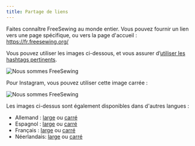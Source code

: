 ```yaml
---
title: Partage de liens
---
```


Faites connaître FreeSewing au monde entier. Vous pouvez fournir un lien vers une page spécifique, ou vers la page d'accueil : https://fr.freesewing.org/

Vous pouvez utiliser les images ci-dessous, et vous assurer d’[utiliser les hashtags pertinents](/community/hashtags/).

<img src="/share/en.wide.png" alt="Nous sommes FreeSewing" style="max-height: 25vh;" class="shadow" />

Pour Instagram, vous pouvez utiliser cette image carrée :

<img src="/share/en.square.png" alt="Nous sommes FreeSewing" style="max-height: 25vh;" class="shadow" />

Les images ci-dessus sont également disponibles dans d'autres langues :

- Allemand : [large](/share/de.wide.jpg) ou [carré](/share/de.square.jpg)
- Espagnol : [large](/share/es.wide.jpg) ou [carré](/share/es.square.jpg)
- Français : [large](/share/fr.wide.jpg) ou [carré](/share/fr.square.jpg)
- Néerlandais: [large](/share/nl.wide.jpg) ou [carré](/share/nl.square.jpg)
